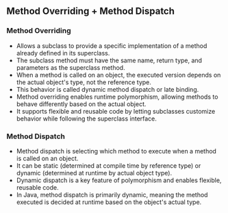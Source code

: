 ## Method Overriding + Method Dispatch

### Method Overriding
- Allows a subclass to provide a specific implementation of a method already defined in its superclass.
- The subclass method must have the same name, return type, and parameters as the superclass method.
- When a method is called on an object, the executed version depends on the actual object's type, not the reference type.
- This behavior is called dynamic method dispatch or late binding.
- Method overriding enables runtime polymorphism, allowing methods to behave differently based on the actual object.
- It supports flexible and reusable code by letting subclasses customize behavior while following the superclass interface.

### Method Dispatch
- Method dispatch is selecting which method to execute when a method is called on an object.
- It can be static (determined at compile time by reference type) or dynamic (determined at runtime by actual object type).
- Dynamic dispatch is a key feature of polymorphism and enables flexible, reusable code.
- In Java, method dispatch is primarily dynamic, meaning the method executed is decided at runtime based on the object's actual type.
